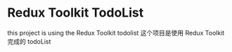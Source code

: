 # Redux Toolkit TodoList

this project is using the Redux Toolkit todolist
这个项目是使用 Redux Toolkit 完成的 todoList
